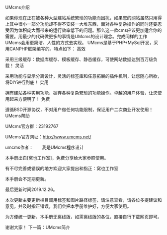 UMcms介绍

如果你现在正在被各种大型建站系统繁琐的功能而困扰，如果您的网站虽然只用得上其中很小一部分功能却不得不安装一大堆东西，面对各种复杂操作的同时还要忍受因为体积庞大而带来的运行效率低下的问题。那么这一款cms应该更加适合你的需要。用最少的代码做更多的事情是UMcms的设计理念。完成同样的工作UMcms会用更简洁、人性的方式去实现。
UMcms是基于PHP+MySql开发，采用CANPHP框架编写的。特点如下：
高效

采用三级缓存：数据库缓存、模板缓存、静态缓存，可使网站数据达到百万级负载！
灵活

采用功能与显示分离设计，灵活的标签库和任意拓展的插件机制，让您随心所欲，将DIY进行到底！
实用

拥有建站各种实用功能，摒弃各种复杂繁琐的功能操作。卓越的用户体验，让您使用起来方便明了！
免费

遵循BSD开源协议，不对用户做任何功能限制，保证用户二次商业开发使用！
UMcms帮助

UMcms官方群：23192767

UMcms官方网址：http://www.umcms.net/

umcms作者：　　我是UMcms程序设计

本手册出自[窝也工作室]，免费分享给大家参照使用。

有不尽完善或错误的地方欢迎大家提出和指正：窝也工作室


本手册会不定期更新。

最后更新时间2019.12.26。

本次更新主要更新栏目调用标签和图片路径标签，请注意查看，请各位多提建议和意见，并及时指正错误，我们会把本手册维护好，方便大家使用。

为方便统一更新，本手册无离线版，如需离线版的各位，直接自行下载网页即可。

谢谢大家！
下一篇：UMcms简介

